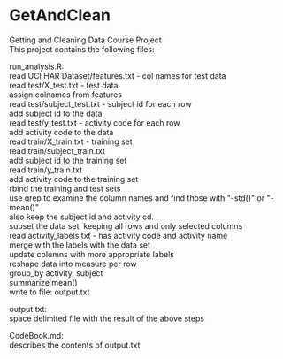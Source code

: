 # GetAndClean
Getting and Cleaning Data Course Project   
This project contains the following files:  
  
run_analysis.R:  
read UCI HAR Dataset/features.txt - col names for test data  
read test/X_test.txt - test data  
assign colnames from features  
read test/subject_test.txt - subject id for each row  
add subject id to the data  
read test/y_test.txt - activity code for each row  
add activity code to the data  
read train/X_train.txt - training set  
read train/subject_train.txt  
add subject id to the training set  
read train/y_train.txt  
add activity code to the training set  
rbind the training and test sets  
use grep to examine the column names and find those with "-std()" or "-mean()"  
also keep the subject id and activity cd.  
subset the data set, keeping all rows and only selected columns  
read activity_labels.txt - has activity code and activity name  
merge with the labels with the data set  
update columns with more appropriate labels  
reshape data into measure per row  
group_by activity, subject  
summarize mean()  
write to file: output.txt  
  
output.txt:  
space delimited file with the result of the above steps  
  
CodeBook.md:  
describes the contents of output.txt  
